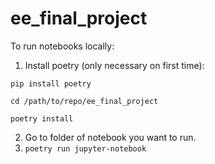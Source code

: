 # ee_final_project
To run notebooks locally:
1. Install poetry (only necessary on first time):

`pip install poetry`

`cd /path/to/repo/ee_final_project`

`poetry install`

2. Go to folder of notebook you want to run.
3. `poetry run jupyter-notebook`
  
